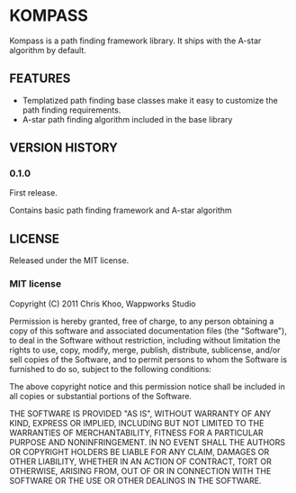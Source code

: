 KOMPASS
==================
Kompass is a path finding framework library. It ships with the A-star algorithm by default.

FEATURES
------------------
- Templatized path finding base classes make it easy to customize the path finding requirements.
- A-star path finding algorithm included in the base library

VERSION HISTORY
------------------

### 0.1.0

First release.

Contains basic path finding framework and A-star algorithm

LICENSE
------------------

Released under the MIT license.

### MIT license

Copyright (C) 2011 Chris Khoo, Wappworks Studio 

Permission is hereby granted, free of charge, to any person obtaining a copy of this software and 
associated documentation files (the "Software"), to deal in the Software without restriction, including 
without limitation the rights to use, copy, modify, merge, publish, distribute, sublicense, and/or sell 
copies of the Software, and to permit persons to whom the Software is furnished to do so, subject to the 
following conditions:

The above copyright notice and this permission notice shall be included in all copies or substantial 
portions of the Software.

THE SOFTWARE IS PROVIDED "AS IS", WITHOUT WARRANTY OF ANY KIND, EXPRESS OR IMPLIED, INCLUDING BUT NOT 
LIMITED TO THE WARRANTIES OF MERCHANTABILITY, FITNESS FOR A PARTICULAR PURPOSE AND NONINFRINGEMENT. IN NO 
EVENT SHALL THE AUTHORS OR COPYRIGHT HOLDERS BE LIABLE FOR ANY CLAIM, DAMAGES OR OTHER LIABILITY, WHETHER 
IN AN ACTION OF CONTRACT, TORT OR OTHERWISE, ARISING FROM, OUT OF OR IN CONNECTION WITH THE SOFTWARE OR 
THE USE OR OTHER DEALINGS IN THE SOFTWARE.

